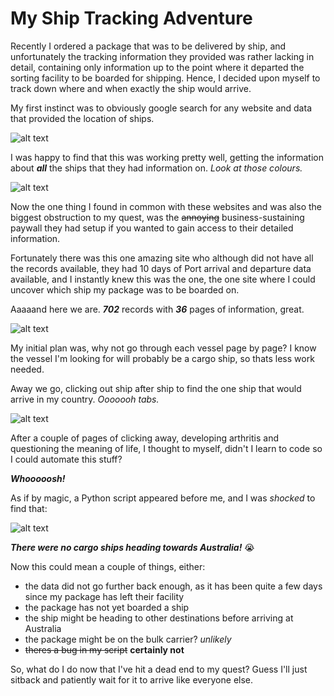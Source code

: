 # My Ship Tracking Adventure

Recently I ordered a package that was to be delivered by ship, and unfortunately the tracking information they provided was rather lacking in detail, containing only information up to the point where it departed the sorting facility to be boarded for shipping. Hence, I decided upon myself to track down where and when exactly the ship would arrive.

My first instinct was to obviously google search for any website and data that provided the location of ships.

![alt text](https://github.com/denzelmok/python-projects/blob/main/python-ship-finder/images/search.png)

I was happy to find that this was working pretty well, getting the information about ***all*** the ships that they had information on.
*Look at those colours.*

![alt text](https://github.com/denzelmok/python-projects/blob/main/python-ship-finder/images/map.png)

Now the one thing I found in common with these websites and was also the biggest obstruction to my quest, was the ~~annoying~~ business-sustaining paywall they had setup if you wanted to gain access to their detailed information.

Fortunately there was this one amazing site who although did not have all the records available, they had 10 days of Port arrival and departure data available, and I instantly knew this was the one, the one site where I could uncover which ship my package was to be boarded on.

Aaaaand here we are. ***702*** records with ***36*** pages of information, great.

![alt text](https://github.com/denzelmok/python-projects/blob/main/python-ship-finder/images/data.png)

My initial plan was, why not go through each vessel page by page? I know the vessel I'm looking for will probably be a cargo ship, so thats less work needed.

Away we go, clicking out ship after ship to find the one ship that would arrive in my country. *Ooooooh tabs.*

![alt text](https://github.com/denzelmok/python-projects/blob/main/python-ship-finder/images/tabs.png)

After a couple of pages of clicking away, developing arthritis and questioning the meaning of life, I thought to myself, didn't I learn to code so I could automate this stuff?

***Whooooosh!***

As if by magic, a Python script appeared before me, and I was *shocked* to find that:

![alt text](https://github.com/denzelmok/python-projects/blob/main/python-ship-finder/images/result.png)

***There were no cargo ships heading towards Australia!*** :sob:

Now this could mean a couple of things, either:
- the data did not go further back enough, as it has been quite a few days since my package has left their facility
- the package has not yet boarded a ship
- the ship might be heading to other destinations before arriving at Australia
- the package might be on the bulk carrier? *unlikely*
- ~~theres a bug in my script~~ **certainly not**

So, what do I do now that I've hit a dead end to my quest? Guess I'll just sitback and patiently wait for it to arrive like everyone else.
